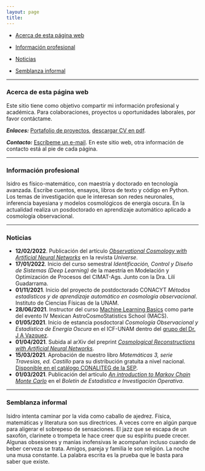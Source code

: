 ```yaml
---
layout: page
title: 
---
```

 
 - [Acerca de esta página web](#acerca-de-esta-página-web)
 
 - [Información profesional](#información-profesional)

 - [Noticias](#noticias)
 
 - [Semblanza informal](#semblanza-informal) 

---------

### Acerca de esta página web

Este sitio tiene como objetivo compartir mi información profesional y académica. Para colaboraciones, proyectos u oportunidades laborales, por favor contáctame. 

***Enlaces:*** [Portafolio de proyectos](portafolio.md), [descargar CV en pdf](https://www.dropbox.com/s/r547bg8s309xulh/CV_esp.pdf?dl=0).

***Contacto:*** [Escríbeme un e-mail](mailto:igomezvargas@outlook.com). 
En este sitio web, otra información de contacto está al pie de cada página. 

--------------------------

### Información profesional

Isidro es físico-matemático, con maestría y doctorado en tecnología avanzada. Escribe cuentos, ensayos, libros de texto y código en Python. Los temas de investigación que le interesan son redes neuronales, inferencia bayesiana y modelos cosmológicos de energía oscura. En la actualidad realiza un posdoctorado en aprendizaje automático aplicado a cosmología observacional. 

-------------------------------------------------------------

### Noticias

- **12/02/2022**. Publicación del artículo [*Observational Cosmology with Artificial Neural Networks*](https://www.mdpi.com/2218-1997/8/2/120) en la revista *Universe*.
- **17/01/2022**. Inicio del curso semestral *Identificación, Control y Diseño de Sistemas (Deep Learning)* de la maestría en Modelación y Optimización de Procesos del CIMAT-Ags. Junto con la Dra. Lilí Guadarrama. 
- **01/11/2021**. Inicio del proyecto de postdoctorado CONACYT *Métodos estadísticos y de aprendizaje automático en cosmología observacional*. Instituto de Ciencias Físicas de la UNAM. 
- **28/06/2021**. Instructor del curso [Machine Learning Basics](https://github.com/igomezv/MACS_2021_ML_basics_neural_networks) como parte del evento IV Mexican AstroCosmoStatistics School (MACS).
- **01/05/2021**. Inicio de estancia posdoctoral *Cosmología Observacional y Estadística de Energía Oscura* en el ICF-UNAM dentro del [grupo del Dr. J A Vazquez](https://www.fis.unam.mx/~javazquez/index.html).
- **01/04/2021**. Subida al arXiv del preprint [*Cosmological Reconstructions with Artificial Neural Networks*](https://arxiv.org/abs/2104.00595).
- **15/03/2021**. Aprobación de nuestro libro *Matemáticas 3, serie Travesías, ed. Castillo* para su distribución gratuita a nivel nacional. [Disponible en el catálogo CONALITEG de la SEP](https://secundaria.conaliteg.gob.mx/seleccion/content/common/detaLibro/detalleLibro.jsf?idLibro=697). 
- **01/03/2021**. Publicación del artículo [*An introduction to Markov Chain Monte Carlo*](https://www.researchgate.net/publication/350485874_An_introduction_to_Markov_Chain_Monte_Carlo) en el *Boletín de Estadística e Investigación Operativa*. 

---------------

### Semblanza informal

Isidro intenta caminar por la vida como caballo de ajedrez. Física, matemáticas y literatura son sus directrices. A veces corre en algún parque para aligerar el sobrepeso de sensaciones. El jazz que se escapa de un saxofón, clarinete o trompeta le hace creer que su espíritu puede crecer. Algunas obsesiones y manías inofensivas le acompañan incluso cuando de beber cerveza se trata. Amigos, pareja y familia le son religión. La noche una musa constante. La palabra escrita es la prueba que le basta para saber que existe.
						
